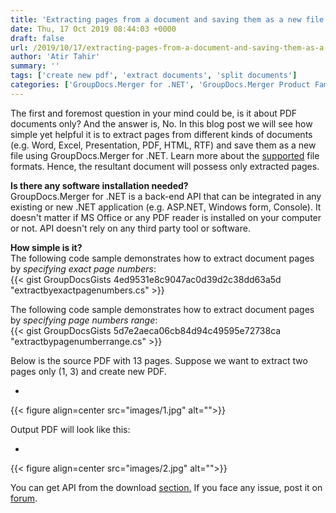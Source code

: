 ```yaml
---
title: 'Extracting pages from a document and saving them as a new file in C#'
date: Thu, 17 Oct 2019 08:44:03 +0000
draft: false
url: /2019/10/17/extracting-pages-from-a-document-and-saving-them-as-a-new-file-in-c/
author: 'Atir Tahir'
summary: ''
tags: ['create new pdf', 'extract documents', 'split documents']
categories: ['GroupDocs.Merger for .NET', 'GroupDocs.Merger Product Family']
---
```


The first and foremost question in your mind could be, is it about PDF documents only? And the answer is, No. In this blog post we will see how simple yet helpful it is to extract pages from different kinds of documents (e.g. Word, Excel, Presentation, PDF, HTML, RTF) and save them as a new file using GroupDocs.Merger for .NET. Learn more about the [supported](https://docs.groupdocs.com/display/mergernet/Supported+Document+Types) file formats. Hence, the resultant document will possess only extracted pages.

**Is there any software installation needed?**  
GroupDocs.Merger for .NET is a back-end API that can be integrated in any existing or new .NET application (e.g. ASP.NET, Windows form, Console). It doesn't matter if MS Office or any PDF reader is installed on your computer or not. API doesn't rely on any third party tool or software.

**How simple is it?**  
The following code sample demonstrates how to extract document pages by _specifying exact page numbers_:  
{{< gist GroupDocsGists 4ed9531e8c9047ac0d39d2c38dd63a5d "extractbyexactpagenumbers.cs" >}}

The following code sample demonstrates how to extract document pages by _specifying page numbers range_:  
{{< gist GroupDocsGists 5d7e2aeca06cb84d94c49595e72738ca "extractbypagenumberrange.cs" >}}

Below is the source PDF with 13 pages. Suppose we want to extract two pages only (1, 3) and create new PDF.

*   

{{< figure align=center src="images/1.jpg" alt="">}}

    

Output PDF will look like this:

*   

{{< figure align=center src="images/2.jpg" alt="">}}

    

You can get API from the download [section.](https://downloads.groupdocs.com/merger/net) If you face any issue, post it on [forum](https://forum.groupdocs.com/c/merger).




